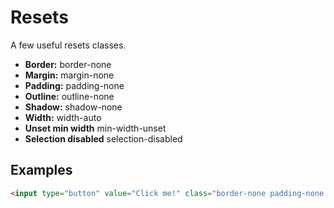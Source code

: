 # Resets

A few useful resets classes.

- **Border:** border-none
- **Margin:** margin-none
- **Padding:** padding-none
- **Outline:** outline-none
- **Shadow:** shadow-none
- **Width:** width-auto
- **Unset min width** min-width-unset
- **Selection disabled** selection-disabled

## Examples
````Html
<input type="button" value="Click me!" class="border-none padding-none background-none">
````
